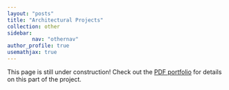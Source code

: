 ```yaml
---
layout: "posts"
title: "Architectural Projects"
collection: other
sidebar:
        nav: "othernav"
author_profile: true
usemathjax: true
---
```


This page is still under construction! Check out the [PDF portfolio](/portfolio.pdf/) for details on this part of the project. 
